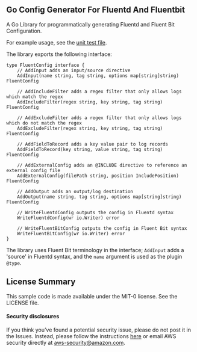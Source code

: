 ## Go Config Generator For Fluentd And Fluentbit

A Go Library for programmatically generating Fluentd and Fluent Bit Configuration.

For example usage, see the [unit test file](generator_test.go).

The library exports the following interface:

```
type FluentConfig interface {
	// AddInput adds an input/source directive
	AddInput(name string, tag string, options map[string]string) FluentConfig

	// AddIncludeFilter adds a regex filter that only allows logs which match the regex
	AddIncludeFilter(regex string, key string, tag string) FluentConfig

	// AddExcludeFilter adds a regex filter that only allows logs which do not match the regex
	AddExcludeFilter(regex string, key string, tag string) FluentConfig

	// AddFieldToRecord adds a key value pair to log records
	AddFieldToRecord(key string, value string, tag string) FluentConfig

	// AddExternalConfig adds an @INCLUDE directive to reference an external config file
	AddExternalConfig(filePath string, position IncludePosition) FluentConfig

	// AddOutput adds an output/log destination
	AddOutput(name string, tag string, options map[string]string) FluentConfig

	// WriteFluentdConfig outputs the config in Fluentd syntax
	WriteFluentdConfig(wr io.Writer) error

	// WriteFluentBitConfig outputs the config in Fluent Bit syntax
	WriteFluentBitConfig(wr io.Writer) error
}
```

The library uses Fluent Bit terminology in the interface; `AddInput` adds a 'source' in Fluentd syntax, and the `name` argument is used as the plugin `@type`.

## License Summary

This sample code is made available under the MIT-0 license. See the LICENSE file.

#### Security disclosures

If you think you’ve found a potential security issue, please do not post it in the Issues.  Instead, please follow the instructions [here](https://aws.amazon.com/security/vulnerability-reporting/) or email AWS security directly at [aws-security@amazon.com](mailto:aws-security@amazon.com).
